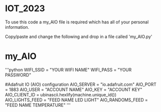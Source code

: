 # IOT_2023

To use this code a my_AIO file is required which has all of your personal information.

Copy/paste and change the following and drop in a file called 'my_AIO.py'
# my_AIO
'''python
WIFI_SSID = "YOUR WIFI NAME"
WIFI_PASS = "YOUR PASSWORD" 

#Adafruit IO (AIO) configuration
AIO_SERVER = "io.adafruit.com"
AIO_PORT = 1883 
AIO_USER = "ACCOUNT NAME"
AIO_KEY = "ACCOUNT KEY"
AIO_CLIENT_ID = ubinascii.hexlify(machine.unique_id())  
AIO_LIGHTS_FEED = "FEED NAME LED LIGHT" 
AIO_RANDOMS_FEED = "FEED NAME TEMPERATURE"
'''

